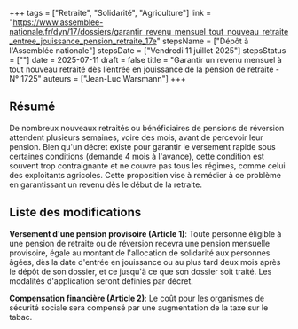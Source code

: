 +++
tags = ["Retraite", "Solidarité", "Agriculture"]
link = "https://www.assemblee-nationale.fr/dyn/17/dossiers/garantir_revenu_mensuel_tout_nouveau_retraite_entree_jouissance_pension_retraite_17e"
stepsName = ["Dépôt à l'Assemblée nationale"]
stepsDate = ["Vendredi 11 juillet 2025"]
stepsStatus = [""]
date = 2025-07-11
draft = false
title = "Garantir un revenu mensuel à tout nouveau retraité dès l’entrée en jouissance de la pension de retraite - N° 1725"
auteurs = ["Jean-Luc Warsmann"]
+++

## Résumé

De nombreux nouveaux retraités ou bénéficiaires de pensions de réversion attendent plusieurs semaines, voire des mois, avant de percevoir leur pension. Bien qu'un décret existe pour garantir le versement rapide sous certaines conditions (demande 4 mois à l'avance), cette condition est souvent trop contraignante et ne couvre pas tous les régimes, comme celui des exploitants agricoles. Cette proposition vise à remédier à ce problème en garantissant un revenu dès le début de la retraite.

## Liste des modifications

**Versement d'une pension provisoire (Article 1)**: Toute personne éligible à une pension de retraite ou de réversion recevra une pension mensuelle provisoire, égale au montant de l'allocation de solidarité aux personnes âgées, dès la date d'entrée en jouissance ou au plus tard deux mois après le dépôt de son dossier, et ce jusqu'à ce que son dossier soit traité. Les modalités d'application seront définies par décret.

**Compensation financière (Article 2)**: Le coût pour les organismes de sécurité sociale sera compensé par une augmentation de la taxe sur le tabac.
